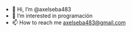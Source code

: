 - 👋 Hi, I’m @axelseba483
- 👀 I’m interested in programación 
- 📫 How to reach me axelseba483@gmail.com

<!---
axelseba483/axelseba483 is a ✨ special ✨ repository because its `README.md` (this file) appears on your GitHub profile.
You can click the Preview link to take a look at your changes.
--->
